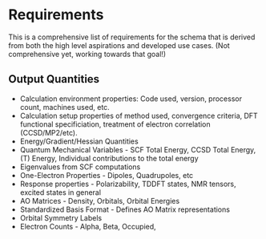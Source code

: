 # Requirements

This is a comprehensive list of requirements for the schema that is derived from both the high level aspirations
and developed use cases. (Not comprehensive yet, working towards that goal!)

## Output Quantities
 - Calculation environment properties: Code used, version, processor count, machines used, etc.
 - Calculation setup properties of method used, convergence criteria, DFT functional specificiation, treatment of electron correlation (CCSD/MP2/etc).
 - Energy/Gradient/Hessian Quantities
 - Quantum Mechanical Variables - SCF Total Energy, CCSD Total Energy, (T) Energy, Individual contributions to the total energy
 - Eigenvalues from SCF computations
 - One-Electron Properties - Dipoles, Quadrupoles, etc
 - Response properties - Polarizability, TDDFT states, NMR tensors, excited states in general
 - AO Matrices - Density, Orbitals, Orbital Energies
 - Standardized Basis Format - Defines AO Matrix representations
 - Orbital Symmetry Labels
 - Electron Counts - Alpha, Beta, Occupied, 
